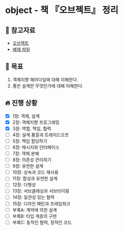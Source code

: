 # object - 책 『오브젝트』 정리

## 📘 참고자료

- [오브젝트](https://book.naver.com/bookdb/book_detail.nhn?bid=15007773)
- [예제 파일](https://github.com/eternity-oop/object)

## 🧸 목표
1. 객체지향 패러다임에 대해 이해한다.
2. 좋은 설계란 무엇인가에 대해 이해한다.

## 🔥 진행 상황
- [X] 1장: 객체, 설계
- [X] 2장: 객체지향 프로그래밍
- [X] 3장: 역할, 책임, 협력
- [ ] 4장: 설계 품질과 트레이드오프
- [ ] 5장: 책임 할당하기
- [ ] 6장: 메시지와 인터페이스
- [ ] 7장: 객체 분해
- [ ] 8장: 의존성 관리하기
- [ ] 9장: 유연한 설계
- [ ] 10장: 상속과 코드 재사용
- [ ] 11장: 합성과 유연한 설계
- [ ] 12장: 다형성
- [ ] 13장: 서브클래싱과 서브타이핑
- [ ] 14장: 일관성 있는 협력
- [ ] 15장: 디자인 패턴과 프레임워크
- [ ] 부록A: 계약에 의한 설계
- [ ] 부록B: 타입 계층의 구현
- [ ] 부록C: 동적인 협력, 정적인 코드

